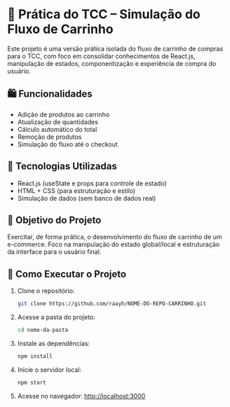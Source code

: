# 📁 Prática do TCC – Simulação do Fluxo de Carrinho
Este projeto é uma versão prática isolada do fluxo de carrinho de compras para o TCC, com foco em consolidar conhecimentos de React.js, manipulação de estados, componentização e experiência de compra do usuário.

## 🛍️ Funcionalidades
- Adição de produtos ao carrinho
- Atualização de quantidades
- Cálculo automático do total
- Remoção de produtos
- Simulação do fluxo até o checkout

## 🔧 Tecnologias Utilizadas
- React.js (useState e props para controle de estado)
- HTML + CSS (para estruturação e estilo)
- Simulação de dados (sem banco de dados real)

## 🎯 Objetivo do Projeto
Exercitar, de forma prática, o desenvolvimento do fluxo de carrinho de um e-commerce. Foco na manipulação do estado global/local e estruturação da interface para o usuário final.

## 🧪 Como Executar o Projeto

1. Clone o repositório:

   ```bash
   git clone https://github.com/raayh/NOME-DO-REPO-CARRINHO.git
   ```
2. Acesse a pasta do projeto:

   ```bash
   cd nome-da-pasta
   ```
3. Instale as dependências:

   ```bash
   npm install
   ```
4. Inicie o servidor local:

   ```bash
   npm start
   ```
5. Acesse no navegador:
   [http://localhost:3000](http://localhost:3000)
